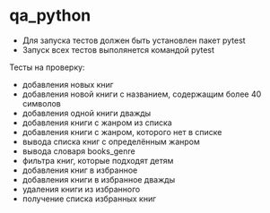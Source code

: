 # qa_python

- Для запуска тестов должен быть установлен пакет pytest
- Запуск всех тестов выполянется командой pytest

Тесты на проверку:
- добавления новых книг
- добавления новой книги с названием, содержащим более 40 символов
- добавления одной книги дважды
- добавления книги с жанром из списка
- добавления книги с жанром, которого нет в списке
- вывода списка книг с определённым жанром
- вывода словаря books_genre
- фильтра книг, которые подходят детям
- добавления книг в избранное
- добавления книги в избранное дважды
- удаления книги из избранного
- получение списка избранных книг